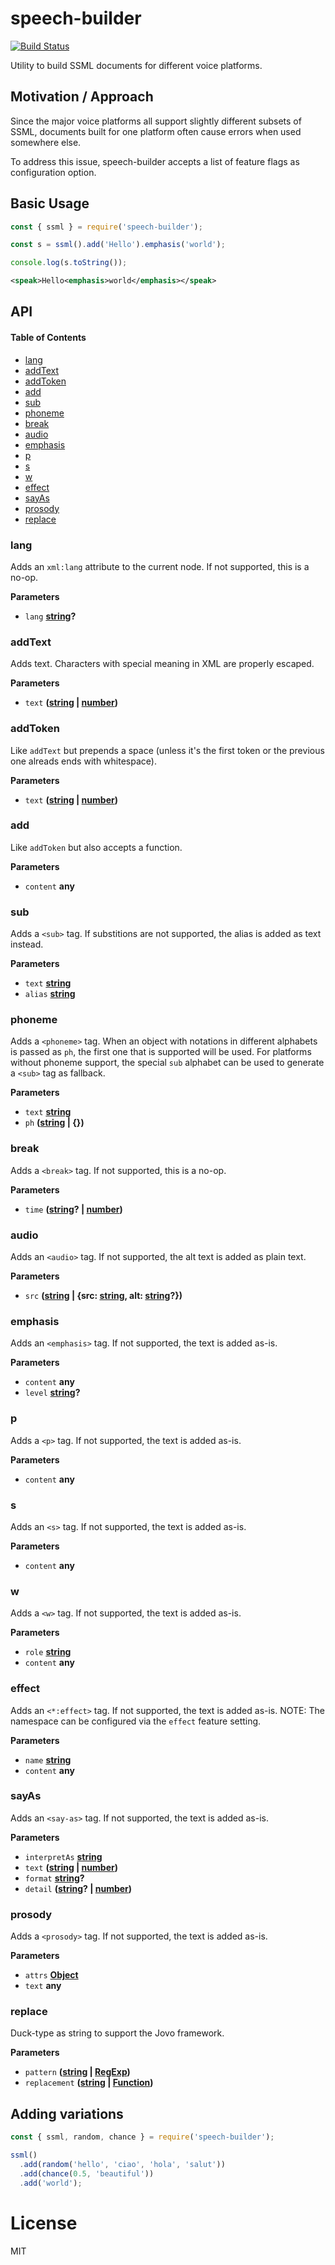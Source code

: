 # speech-builder

[![Build Status](https://travis-ci.org/cellular/speech-builder.svg?branch=master)](https://travis-ci.org/cellular/speech-builder)

Utility to build SSML documents for different voice platforms.

## Motivation / Approach

Since the major voice platforms all support slightly different subsets of SSML, documents built for one platform often cause errors when used somewhere else.

To address this issue, speech-builder accepts a list of feature flags as configuration option.

## Basic Usage

```js
const { ssml } = require('speech-builder');

const s = ssml().add('Hello').emphasis('world');

console.log(s.toString());
```

```xml
<speak>Hello<emphasis>world</emphasis></speak>
```

## API

<!-- Generated by documentation.js. Update this documentation by updating the source code. -->

#### Table of Contents

-   [lang](#lang)
-   [addText](#addtext)
-   [addToken](#addtoken)
-   [add](#add)
-   [sub](#sub)
-   [phoneme](#phoneme)
-   [break](#break)
-   [audio](#audio)
-   [emphasis](#emphasis)
-   [p](#p)
-   [s](#s)
-   [w](#w)
-   [effect](#effect)
-   [sayAs](#sayas)
-   [prosody](#prosody)
-   [replace](#replace)

### lang

Adds an `xml:lang` attribute to the current node.
If not supported, this is a no-op.

**Parameters**

-   `lang` **[string](https://developer.mozilla.org/docs/Web/JavaScript/Reference/Global_Objects/String)?** 

### addText

Adds text. Characters with special meaning in XML are properly escaped.

**Parameters**

-   `text` **([string](https://developer.mozilla.org/docs/Web/JavaScript/Reference/Global_Objects/String) \| [number](https://developer.mozilla.org/docs/Web/JavaScript/Reference/Global_Objects/Number))** 

### addToken

Like `addText` but prepends a space (unless it's the first token or the
previous one alreads ends with whitespace).

**Parameters**

-   `text` **([string](https://developer.mozilla.org/docs/Web/JavaScript/Reference/Global_Objects/String) \| [number](https://developer.mozilla.org/docs/Web/JavaScript/Reference/Global_Objects/Number))** 

### add

Like `addToken` but also accepts a function.

**Parameters**

-   `content` **any** 

### sub

Adds a `<sub>` tag. If substitions are not supported,
the alias is added as text instead.

**Parameters**

-   `text` **[string](https://developer.mozilla.org/docs/Web/JavaScript/Reference/Global_Objects/String)** 
-   `alias` **[string](https://developer.mozilla.org/docs/Web/JavaScript/Reference/Global_Objects/String)** 

### phoneme

Adds a `<phoneme>` tag. When an object with notations in
different alphabets is passed as `ph`, the first one
that is supported will be used. For platforms without phoneme
support, the special `sub` alphabet can be used to generate
a `<sub>` tag as fallback.

**Parameters**

-   `text` **[string](https://developer.mozilla.org/docs/Web/JavaScript/Reference/Global_Objects/String)** 
-   `ph` **([string](https://developer.mozilla.org/docs/Web/JavaScript/Reference/Global_Objects/String) | {})** 

### break

Adds a `<break>` tag. If not supported, this is a no-op.

**Parameters**

-   `time` **([string](https://developer.mozilla.org/docs/Web/JavaScript/Reference/Global_Objects/String)? | [number](https://developer.mozilla.org/docs/Web/JavaScript/Reference/Global_Objects/Number))** 

### audio

Adds an `<audio>` tag. If not supported, the alt text
is added as plain text.

**Parameters**

-   `src` **([string](https://developer.mozilla.org/docs/Web/JavaScript/Reference/Global_Objects/String) | {src: [string](https://developer.mozilla.org/docs/Web/JavaScript/Reference/Global_Objects/String), alt: [string](https://developer.mozilla.org/docs/Web/JavaScript/Reference/Global_Objects/String)?})** 

### emphasis

Adds an `<emphasis>` tag. If not supported, the text is added as-is.

**Parameters**

-   `content` **any** 
-   `level` **[string](https://developer.mozilla.org/docs/Web/JavaScript/Reference/Global_Objects/String)?** 

### p

Adds a `<p>` tag. If not supported, the text is added as-is.

**Parameters**

-   `content` **any** 

### s

Adds an `<s>` tag. If not supported, the text is added as-is.

**Parameters**

-   `content` **any** 

### w

Adds a `<w>` tag. If not supported, the text is added as-is.

**Parameters**

-   `role` **[string](https://developer.mozilla.org/docs/Web/JavaScript/Reference/Global_Objects/String)** 
-   `content` **any** 

### effect

Adds an `<*:effect>` tag. If not supported, the text is added as-is.
NOTE: The namespace can be configured via the `effect` feature setting.

**Parameters**

-   `name` **[string](https://developer.mozilla.org/docs/Web/JavaScript/Reference/Global_Objects/String)** 
-   `content` **any** 

### sayAs

Adds an `<say-as>` tag. If not supported, the text is added as-is.

**Parameters**

-   `interpretAs` **[string](https://developer.mozilla.org/docs/Web/JavaScript/Reference/Global_Objects/String)** 
-   `text` **([string](https://developer.mozilla.org/docs/Web/JavaScript/Reference/Global_Objects/String) \| [number](https://developer.mozilla.org/docs/Web/JavaScript/Reference/Global_Objects/Number))** 
-   `format` **[string](https://developer.mozilla.org/docs/Web/JavaScript/Reference/Global_Objects/String)?** 
-   `detail` **([string](https://developer.mozilla.org/docs/Web/JavaScript/Reference/Global_Objects/String)? | [number](https://developer.mozilla.org/docs/Web/JavaScript/Reference/Global_Objects/Number))** 

### prosody

Adds a `<prosody>` tag. If not supported, the text is added as-is.

**Parameters**

-   `attrs` **[Object](https://developer.mozilla.org/docs/Web/JavaScript/Reference/Global_Objects/Object)** 
-   `text` **any** 

### replace

Duck-type as string to support the Jovo framework.

**Parameters**

-   `pattern` **([string](https://developer.mozilla.org/docs/Web/JavaScript/Reference/Global_Objects/String) \| [RegExp](https://developer.mozilla.org/docs/Web/JavaScript/Reference/Global_Objects/RegExp))** 
-   `replacement` **([string](https://developer.mozilla.org/docs/Web/JavaScript/Reference/Global_Objects/String) \| [Function](https://developer.mozilla.org/docs/Web/JavaScript/Reference/Statements/function))** 

## Adding variations

```js
const { ssml, random, chance } = require('speech-builder');

ssml()
  .add(random('hello', 'ciao', 'hola', 'salut'))
  .add(chance(0.5, 'beautiful'))
  .add('world');
```

# License

MIT
